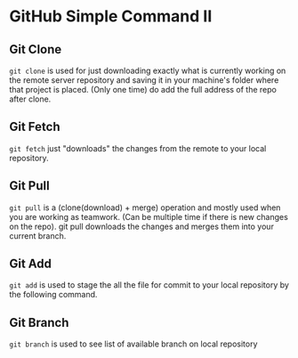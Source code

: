 # GitHub Simple Command II

## Git Clone
`git clone` is used for just downloading exactly what is currently working on the remote server repository and saving it in your machine's folder where that project is placed. (Only one time)
do add the full address of the repo after clone.

## Git Fetch
`git fetch` just "downloads" the changes from the remote to your local repository. 

## Git Pull
`git pull` is a (clone(download) + merge) operation and mostly used when you are working as teamwork. (Can be multiple time if there is new changes on the repo). git pull downloads the changes and merges them into your current branch. 

## Git Add
`git add` is used to stage the all the file for commit to your local repository by the following command.

## Git Branch
`git branch` is used to see list of available branch on local repository